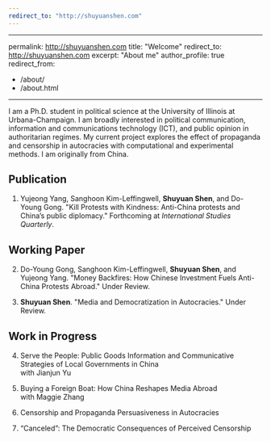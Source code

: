 ```yaml
---
redirect_to: "http://shuyuanshen.com"
---
```


---
permalink: http://shuyuanshen.com
title: "Welcome"
redirect_to: http://shuyuanshen.com
excerpt: "About me"
author_profile: true
redirect_from: 
  - /about/
  - /about.html
---

I am a Ph.D. student in political science at the University of Illinois at Urbana-Champaign. I am broadly interested in political communication, information and communications technology (ICT), and public opinion in authoritarian regimes. My current project explores the effect of propaganda and censorship in autocracies with computational and experimental methods. I am originally from China.


Publication
------

1. Yujeong Yang, Sanghoon Kim-Leffingwell, **Shuyuan Shen**, and Do-Young Gong. "Kill Protests with Kindness: Anti-China protests and China’s public diplomacy." Forthcoming at *International Studies Quarterly*.


Working Paper
------

2. Do-Young Gong, Sanghoon Kim-Leffingwell, **Shuyuan Shen**, and Yujeong Yang. "Money Backfires: How Chinese Investment Fuels Anti-China Protests Abroad." Under Review.

1. **Shuyuan Shen**. "Media and Democratization in Autocracies." Under Review.


Work in Progress
------

4. Serve the People: Public Goods Information and Communicative Strategies of Local Governments in China<br>
    with Jianjun Yu

3. Buying a Foreign Boat: How China Reshapes Media Abroad<br>
    with Maggie Zhang

2. Censorship and Propaganda Persuasiveness in Autocracies
   
1. “Canceled”: The Democratic Consequences of Perceived Censorship





